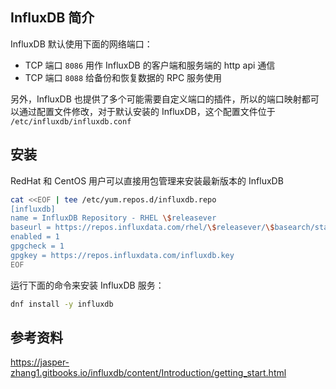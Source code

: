 ## InfluxDB 简介

InfluxDB 默认使用下面的网络端口：

- TCP 端口 `8086` 用作 InfluxDB 的客户端和服务端的 http api 通信
- TCP 端口 `8088` 给备份和恢复数据的 RPC 服务使用

另外，InfluxDB 也提供了多个可能需要自定义端口的插件，所以的端口映射都可以通过配置文件修改，对于默认安装的 InfluxDB，这个配置文件位于 `/etc/influxdb/influxdb.conf`

## 安装

RedHat 和 CentOS 用户可以直接用包管理来安装最新版本的 InfluxDB

```bash
cat <<EOF | tee /etc/yum.repos.d/influxdb.repo
[influxdb]
name = InfluxDB Repository - RHEL \$releasever
baseurl = https://repos.influxdata.com/rhel/\$releasever/\$basearch/stable
enabled = 1
gpgcheck = 1
gpgkey = https://repos.influxdata.com/influxdb.key
EOF
```

运行下面的命令来安装 InfluxDB 服务：

```bash
dnf install -y influxdb
```

## 参考资料

<https://jasper-zhang1.gitbooks.io/influxdb/content/Introduction/getting_start.html>